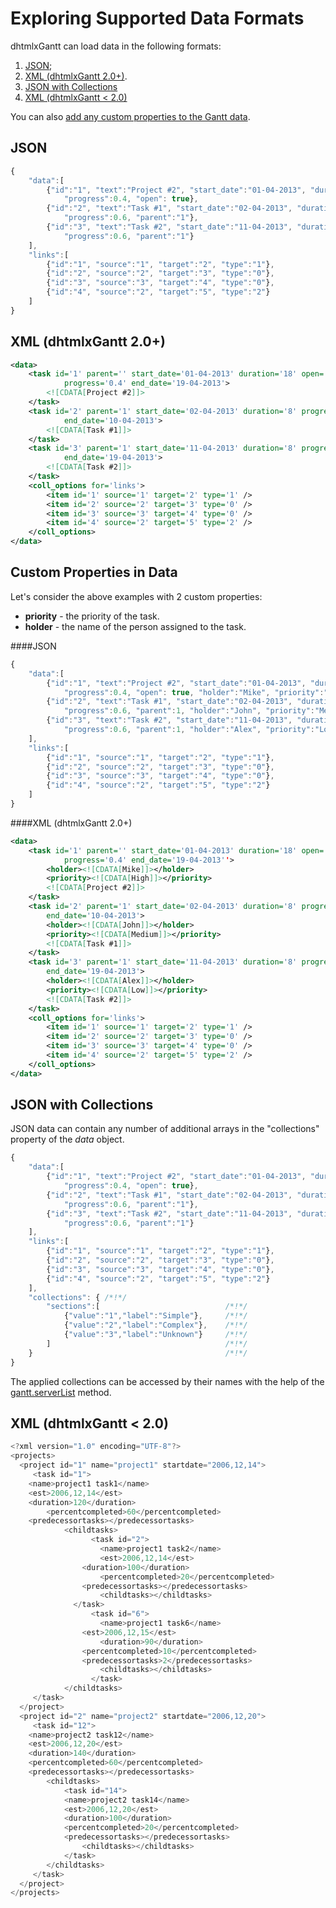 Exploring Supported Data Formats
=======================================

dhtmlxGantt can load data in the following formats:

1. [JSON](desktop/supported_data_formats.md#json);
2. [XML (dhtmlxGantt 2.0+)](desktop/supported_data_formats.md#xmldhtmlxgantt20).
3. [JSON with Collections](desktop/supported_data_formats.md#jsonwithcollections)
4. [XML (dhtmlxGantt < 2.0)](desktop/supported_data_formats.md#xmldhtmlxganttlt20)

You can also [add any custom properties to the Gantt data](desktop/supported_data_formats.md#custompropertiesindata).


JSON
-------------------------

~~~js
{
	"data":[
		{"id":"1", "text":"Project #2", "start_date":"01-04-2013", "duration":18, 
    		"progress":0.4, "open": true},
		{"id":"2", "text":"Task #1", "start_date":"02-04-2013", "duration":8, 
    		"progress":0.6, "parent":"1"},
		{"id":"3", "text":"Task #2", "start_date":"11-04-2013", "duration":8, 
    		"progress":0.6, "parent":"1"}
  	],
  	"links":[
		{"id":"1", "source":"1", "target":"2", "type":"1"},
		{"id":"2", "source":"2", "target":"3", "type":"0"},
		{"id":"3", "source":"3", "target":"4", "type":"0"},
		{"id":"4", "source":"2", "target":"5", "type":"2"}
  	]
}
~~~

XML (dhtmlxGantt 2.0+)
---------------------------------

~~~xml
<data>
	<task id='1' parent='' start_date='01-04-2013' duration='18' open='true' 
    		progress='0.4' end_date='19-04-2013'>
    	<![CDATA[Project #2]]>
    </task>
    <task id='2' parent='1' start_date='02-04-2013' duration='8' progress='0.6' 
    		end_date='10-04-2013'>
    	<![CDATA[Task #1]]>
    </task>
    <task id='3' parent='1' start_date='11-04-2013' duration='8' progress='0.6' 
    		end_date='19-04-2013'>
    	<![CDATA[Task #2]]>
    </task>
    <coll_options for='links'>
    	<item id='1' source='1' target='2' type='1' />
        <item id='2' source='2' target='3' type='0' />
        <item id='3' source='3' target='4' type='0' />
        <item id='4' source='2' target='5' type='2' />
    </coll_options>
</data>
~~~

Custom Properties in Data
-------------------------------

Let's consider the above examples with 2 custom properties: 

- **priority** - the priority of the task.
- **holder**  - the name of the person assigned to the task.

####JSON

~~~js
{
	"data":[
		{"id":"1", "text":"Project #2", "start_date":"01-04-2013", "duration":18,
    		"progress":0.4, "open": true, "holder":"Mike", "priority":"High"},
		{"id":"2", "text":"Task #1", "start_date":"02-04-2013", "duration":8,  
    		"progress":0.6, "parent":1, "holder":"John", "priority":"Medium"},
		{"id":"3", "text":"Task #2", "start_date":"11-04-2013", "duration":8, 
    		"progress":0.6, "parent":1, "holder":"Alex", "priority":"Low"}
  	],
  	"links":[
		{"id":"1", "source":"1", "target":"2", "type":"1"},
		{"id":"2", "source":"2", "target":"3", "type":"0"},
		{"id":"3", "source":"3", "target":"4", "type":"0"},
		{"id":"4", "source":"2", "target":"5", "type":"2"}
	]
}
~~~

####XML (dhtmlxGantt 2.0+)

~~~xml
<data>
	<task id='1' parent='' start_date='01-04-2013' duration='18' open='true' 
    		progress='0.4' end_date='19-04-2013''>
    	<holder><![CDATA[Mike]]></holder>
        <priority><![CDATA[High]]></priority>
    	<![CDATA[Project #2]]>
    </task>
    <task id='2' parent='1' start_date='02-04-2013' duration='8' progress='0.6'  
    	end_date='10-04-2013'>
    	<holder><![CDATA[John]]></holder>
        <priority><![CDATA[Medium]]></priority>
        <![CDATA[Task #1]]>
    </task>
    <task id='3' parent='1' start_date='11-04-2013' duration='8' progress='0.6' 
    	end_date='19-04-2013'>
    	<holder><![CDATA[Alex]]></holder>
        <priority><![CDATA[Low]]></priority>
        <![CDATA[Task #2]]>
    </task>
    <coll_options for='links'>
    	<item id='1' source='1' target='2' type='1' />
        <item id='2' source='2' target='3' type='0' />
        <item id='3' source='3' target='4' type='0' />
        <item id='4' source='2' target='5' type='2' />
    </coll_options>
</data>

~~~


JSON with Collections
------------------

JSON data can contain any number of additional arrays in the "collections" property of the *data* object.

~~~js
{
	"data":[
		{"id":"1", "text":"Project #2", "start_date":"01-04-2013", "duration":18, 
			"progress":0.4, "open": true},
		{"id":"2", "text":"Task #1", "start_date":"02-04-2013", "duration":8, 
			"progress":0.6, "parent":"1"},
		{"id":"3", "text":"Task #2", "start_date":"11-04-2013", "duration":8, 
			"progress":0.6, "parent":"1"}
	],
	"links":[
		{"id":"1", "source":"1", "target":"2", "type":"1"},
		{"id":"2", "source":"2", "target":"3", "type":"0"},
		{"id":"3", "source":"3", "target":"4", "type":"0"},
		{"id":"4", "source":"2", "target":"5", "type":"2"}
	],
	"collections": { /*!*/
		"sections":[							/*!*/
			{"value":"1","label":"Simple"},		/*!*/
			{"value":"2","label":"Complex"},	/*!*/
			{"value":"3","label":"Unknown"}		/*!*/
		]										/*!*/
	}											/*!*/
}
~~~

The applied collections can be accessed by their names with the help of the [gantt.serverList](api/gantt_serverlist.md) method.

XML (dhtmlxGantt < 2.0)
--------------------

~~~js
<?xml version="1.0" encoding="UTF-8"?>
<projects>
  <project id="1" name="project1" startdate="2006,12,14">
     <task id="1">
  	<name>project1 task1</name>
	<est>2006,12,14</est>
	<duration>120</duration>
    	<percentcompleted>60</percentcompleted>
	<predecessortasks></predecessortasks>
            <childtasks>
                  <task id="2">
                    <name>project1 task2</name>
              	    <est>2006,12,14</est>
        	    <duration>100</duration>
    	            <percentcompleted>20</percentcompleted>
        	    <predecessortasks></predecessortasks>
                    <childtasks></childtasks>
        	  </task>
                  <task id="6">
            	    <name>project1 task6</name>
	            <est>2006,12,15</est>
            	    <duration>90</duration>
        	    <percentcompleted>10</percentcompleted>
        	    <predecessortasks>2</predecessortasks>
                    <childtasks></childtasks>
                  </task>
            </childtasks>
     </task>
  </project>
  <project id="2" name="project2" startdate="2006,12,20">
     <task id="12">
	<name>project2 task12</name>
	<est>2006,12,20</est>
	<duration>140</duration>
	<percentcompleted>60</percentcompleted>
	<predecessortasks></predecessortasks>
        <childtasks>
            <task id="14">
	        <name>project2 task14</name>
       		<est>2006,12,20</est>
       		<duration>100</duration>
	        <percentcompleted>20</percentcompleted>
       		<predecessortasks></predecessortasks>
                <childtasks></childtasks>
        	</task>
        </childtasks>
     </task>
  </project>
</projects>
~~~


